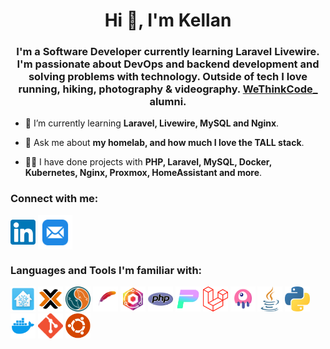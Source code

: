<h1 align="center">Hi 👋, I'm Kellan</h1>
<h3 align="center">I'm a Software Developer currently learning Laravel Livewire. I'm passionate about DevOps and backend development and solving problems with technology. Outside of tech I love running, hiking, photography & videography. <a href="https://wethinkcode.co.za">WeThinkCode_ </a> alumni.</h3>

- 🌱 I’m currently learning **Laravel, Livewire, MySQL and Nginx**.

- 💬 Ask me about **my homelab, and how much I love the TALL stack**.

- 👨‍💻 I have done projects with **PHP, Laravel, MySQL, Docker, Kubernetes, Nginx, Proxmox, HomeAssistant and more**.

<h3 align="left">Connect with me:</h3>
<p align="left">
  <a href="https://linkedin.com/in/kellan-stevens" target="blank"><img align="center" src="./images/LinkedIn.png" alt="kellan-stevens" height="40" width="40" /></a>
  <a href="mailto:kellan@kellanstevens.com" target="blank"><img align="center" src="./images/Email.png" alt="email" height="55" width="55"/></a>
</p>

<h3 align="left">Languages and Tools I'm familiar with:</h3>
<p align="left">
  <a href="https://www.home-assistant.io" target="_blank" rel="noreferrer"> <img src="./images/Home_Assistant.png" alt="home-assistant" width="40" height="40"/></a>
  <a href="https://www.proxmox.com/" target="_blank" rel="noreferrer"> <img src="./images/Proxmox.png" alt="proxmox" width="40" height="40"/></a>
  <a href="https://mysql.com/" target="_blank" rel="noreferrer"> <img src="./images/MySQL.png" alt="mysql" width="40" height="40"/></a>
  <a href="https://httpd.apache.org/" target="_blank" rel="noreferrer"> <img src="./images/Apache.png" alt="apache" width="40" height="40"/></a>
  <a href="https://nginxproxymanager.com/" target="_blank" rel="noreferrer"> <img src="./images/Nginx_Proxy_Manager.png" alt="nginx" width="40" height="40"/></a>
  <a href="https://php.net/" target="_blank" rel="noreferrer"> <img src="./images/PHP.png" alt="php" width="40" height="40"/></a>
  <a href="https://pestphp.com/" target="_blank" rel="noreferrer"> <img src="./images/PestPHP.png" alt="pestphp" width="40" height="40"/></a>
  <a href="https://laravel.com/" target="_blank" rel="noreferrer"> <img src="./images/Laravel.png" alt="laravel" width="40" height="40"/></a>
  <a href="https://livewire.laravel.com/" target="_blank" rel="noreferrer"> <img src="./images/Livewire.png" alt="laravel-livewire" width="40" height="40"/></a>
  <a href="https://www.java.com" target="_blank" rel="noreferrer"> <img src="./images/Java.png" alt="java" width="40" height="40"/></a>
  <a href="https://www.python.org" target="_blank" rel="noreferrer"> <img src="./images/Python.png" alt="python" width="40" height="40"/></a>
  <a href="https://www.docker.com/" target="_blank" rel="noreferrer"> <img src="./images/Docker.png" alt="docker" width="40" height="40"/></a>
  <a href="https://git-scm.com/" target="_blank" rel="noreferrer"> <img src="./images/Git.png" alt="git" width="40" height="40"/></a>
  <a href="https://ubuntu.com/server" target="_blank" rel="noreferrer"> <img src="./images/Ubuntu.png" alt="linux" width="40" height="40"/></a>

</p>